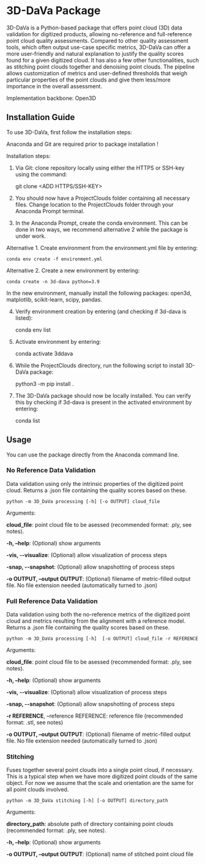 <h1> 3D-DaVa Package </h1>

3D-DaVa is a Python-based package that offers point cloud (3D) data validation for digitized products, allowing no-reference and full-reference point cloud quality assessments. Compared to other quality assessment tools, which often output use-case specific metrics, 3D-DaVa can offer a more user-friendly and natural explanation to justify the quality scores found for a given digitized cloud. It has also a few other functionalities, such as stitching point clouds together and denoising point clouds. The pipeline allows customization of metrics and user-defined thresholds that weigh particular properties of the point clouds and give them less/more importance in the overall assessment.

Implementation backbone: Open3D


<h2> Installation Guide </h2>

To use 3D-DaVa, first follow the installation steps:

Anaconda and Git are required prior to package installation !

Installation steps:

1. Via Git: clone repository locally using either the HTTPS or SSH-key using the command:

    git clone <ADD HTTPS/SSH-KEY>

2. You should now have a ProjectClouds folder containing all necessary files. Change location to the ProjectClouds folder through your Anaconda Prompt terminal.

3. In the Anaconda Prompt, create the conda environment. This can be done in two ways, we recommend alternative 2 while the package is under work.

Alternative 1. Create environment from the environment.yml file by entering:

    conda env create -f environment.yml

Alternative 2. Create a new environment by entering:

    conda create -n 3d-dava python=3.9

In the new environment, manually install the following packages: open3d, matplotlib, scikit-learn, scipy, pandas.

4. Verify environment creation by entering (and checking if 3d-dava is listed):

    conda env list

5. Activate environment by entering:

    conda activate 3ddava

6. While the ProjectClouds directory, run the following script to install 3D-DaVa package:

    python3 -m pip install .

7. The 3D-DaVa package should now be locally installed. You can verify this by checking if 3d-dava is present in the activated environment by entering:

    conda list


<h2> Usage </h2>

You can use the package directly from the Anaconda command line.

<h3> No Reference Data Validation </h3>

Data validation using only the intrinsic properties of the digitized point cloud. Returns a .json file containing the quality scores based on these.

    python -m 3D_DaVa processing [-h] [-o OUTPUT] cloud_file

Arguments:

**cloud_file**: point cloud file to be asessed (recommended format: .ply, see notes).

**-h, –help**: (Optional) show arguments

**-vis, --visualize**: (Optional) allow visualization of process steps

**-snap, --snapshot**: (Optional) allow snapshotting of process steps

**-o OUTPUT, –output OUTPUT**: (Optional) filename of metric-filled output file. No file extension needed (automatically turned to .json)

<h3> Full Reference Data Validation </h3>

Data validation using both the no-reference metrics of the digitized point cloud and metrics resulting from the alignment with a reference model. Returns a .json file containing the quality scores based on these.

    python -m 3D_DaVa processing [-h]  [-o OUTPUT] cloud_file -r REFERENCE

Arguments:

**cloud_file**: point cloud file to be asessed (recommended format: .ply, see notes).

**-h, –help**: (Optional) show arguments

**-vis, --visualize**: (Optional) allow visualization of process steps

**-snap, --snapshot**: (Optional) allow snapshotting of process steps

**-r REFERENCE**, –reference REFERENCE: reference file (recommended format: .stl, see notes)

**-o OUTPUT, –output OUTPUT**: (Optional) filename of metric-filled output file. No file extension needed (automatically turned to .json)

<h3> Stitching </h3>

Fuses together several point clouds into a single point cloud, if necessary. This is a typical step when we have more digitized point clouds of the same object. For now we assume that the scale and orientation are the same for all point clouds involved.

    python -m 3D_DaVa stitching [-h] [-o OUTPUT] directory_path

Arguments:

**directory_path**: absolute path of directory containing point clouds (recommended format: .ply, see notes).

**-h, –help**: (Optional) show arguments

**-o OUTPUT, –output OUTPUT**: (Optional) name of stitched point cloud file
